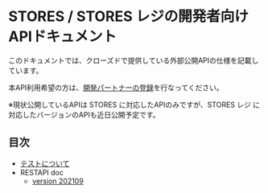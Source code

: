 # STORES / STORES レジの開発者向けAPIドキュメント
このドキュメントでは、クローズドで提供している外部公開APIの仕様を記載しています。

本API利用希望の方は、[開発パートナーの登録](https://github.com/heyinc/development-partner-docs/blob/master/development-partner-signup.md)を行なってください。

※現状公開しているAPIは STORES に対応したAPIのみですが、STORES レジ に対応したバージョンのAPIも近日公開予定です。
## 目次
- [テストについて](test-data.md)
- RESTAPI doc
  - [version 202109](https://heyinc.github.io/retail-api-docs/202109.html)
